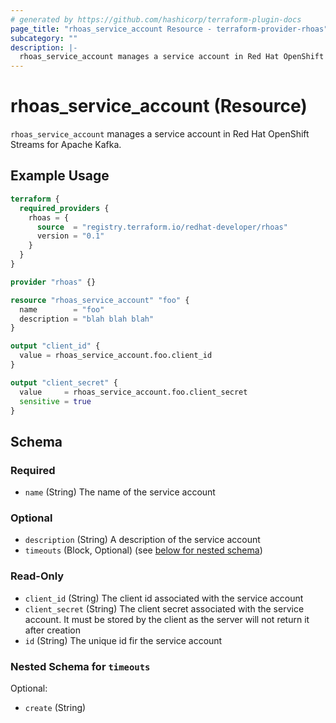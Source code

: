 ```yaml
---
# generated by https://github.com/hashicorp/terraform-plugin-docs
page_title: "rhoas_service_account Resource - terraform-provider-rhoas"
subcategory: ""
description: |-
  rhoas_service_account manages a service account in Red Hat OpenShift Streams for Apache Kafka.
---
```


# rhoas_service_account (Resource)

`rhoas_service_account` manages a service account in Red Hat OpenShift Streams for Apache Kafka.

## Example Usage

```terraform
terraform {
  required_providers {
    rhoas = {
      source  = "registry.terraform.io/redhat-developer/rhoas"
      version = "0.1"
    }
  }
}

provider "rhoas" {}

resource "rhoas_service_account" "foo" {
  name        = "foo"
  description = "blah blah blah"
}

output "client_id" {
  value = rhoas_service_account.foo.client_id
}

output "client_secret" {
  value     = rhoas_service_account.foo.client_secret
  sensitive = true
}
```

<!-- schema generated by tfplugindocs -->
## Schema

### Required

- `name` (String) The name of the service account

### Optional

- `description` (String) A description of the service account
- `timeouts` (Block, Optional) (see [below for nested schema](#nestedblock--timeouts))

### Read-Only

- `client_id` (String) The client id associated with the service account
- `client_secret` (String) The client secret associated with the service account. It must be stored by the client as the server will not return it after creation
- `id` (String) The unique id fir the service account

<a id="nestedblock--timeouts"></a>
### Nested Schema for `timeouts`

Optional:

- `create` (String)


